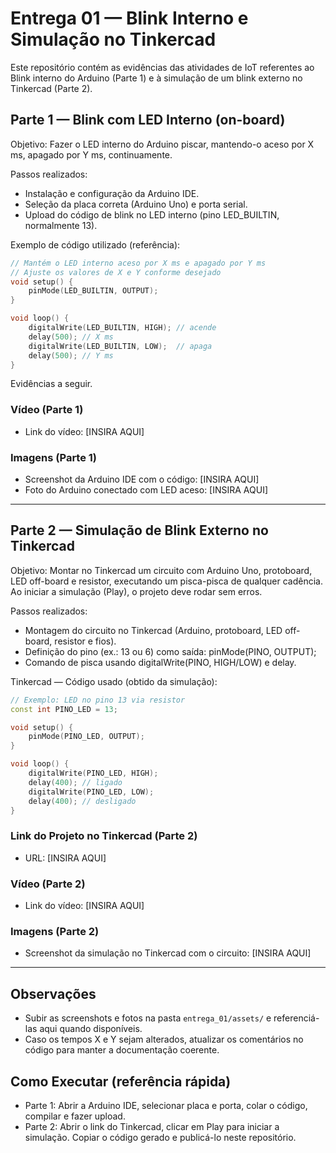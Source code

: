 # Entrega 01 — Blink Interno e Simulação no Tinkercad

Este repositório contém as evidências das atividades de IoT referentes ao Blink interno do Arduino (Parte 1) e à simulação de um blink externo no Tinkercad (Parte 2).

## Parte 1 — Blink com LED Interno (on-board)

Objetivo: Fazer o LED interno do Arduino piscar, mantendo-o aceso por X ms, apagado por Y ms, continuamente.

Passos realizados:

- Instalação e configuração da Arduino IDE.
- Seleção da placa correta (Arduino Uno) e porta serial.
- Upload do código de blink no LED interno (pino LED_BUILTIN, normalmente 13).

Exemplo de código utilizado (referência):

```cpp
// Mantém o LED interno aceso por X ms e apagado por Y ms
// Ajuste os valores de X e Y conforme desejado
void setup() {
	pinMode(LED_BUILTIN, OUTPUT);
}

void loop() {
	digitalWrite(LED_BUILTIN, HIGH); // acende
	delay(500); // X ms
	digitalWrite(LED_BUILTIN, LOW);  // apaga
	delay(500); // Y ms
}
```

Evidências a seguir.

### Vídeo (Parte 1)

- Link do vídeo: [INSIRA AQUI]

### Imagens (Parte 1)

- Screenshot da Arduino IDE com o código: [INSIRA AQUI]
- Foto do Arduino conectado com LED aceso: [INSIRA AQUI]

---

## Parte 2 — Simulação de Blink Externo no Tinkercad

Objetivo: Montar no Tinkercad um circuito com Arduino Uno, protoboard, LED off-board e resistor, executando um pisca-pisca de qualquer cadência. Ao iniciar a simulação (Play), o projeto deve rodar sem erros.

Passos realizados:

- Montagem do circuito no Tinkercad (Arduino, protoboard, LED off-board, resistor e fios).
- Definição do pino (ex.: 13 ou 6) como saída: pinMode(PINO, OUTPUT);
- Comando de pisca usando digitalWrite(PINO, HIGH/LOW) e delay.

Tinkercad — Código usado (obtido da simulação):

```cpp
// Exemplo: LED no pino 13 via resistor
const int PINO_LED = 13;

void setup() {
	pinMode(PINO_LED, OUTPUT);
}

void loop() {
	digitalWrite(PINO_LED, HIGH);
	delay(400); // ligado
	digitalWrite(PINO_LED, LOW);
	delay(400); // desligado
}
```

### Link do Projeto no Tinkercad (Parte 2)

- URL: [INSIRA AQUI]

### Vídeo (Parte 2)

- Link do vídeo: [INSIRA AQUI]

### Imagens (Parte 2)

- Screenshot da simulação no Tinkercad com o circuito: [INSIRA AQUI]

---

## Observações

- Subir as screenshots e fotos na pasta `entrega_01/assets/` e referenciá-las aqui quando disponíveis.
- Caso os tempos X e Y sejam alterados, atualizar os comentários no código para manter a documentação coerente.

## Como Executar (referência rápida)

- Parte 1: Abrir a Arduino IDE, selecionar placa e porta, colar o código, compilar e fazer upload.
- Parte 2: Abrir o link do Tinkercad, clicar em Play para iniciar a simulação. Copiar o código gerado e publicá-lo neste repositório.
